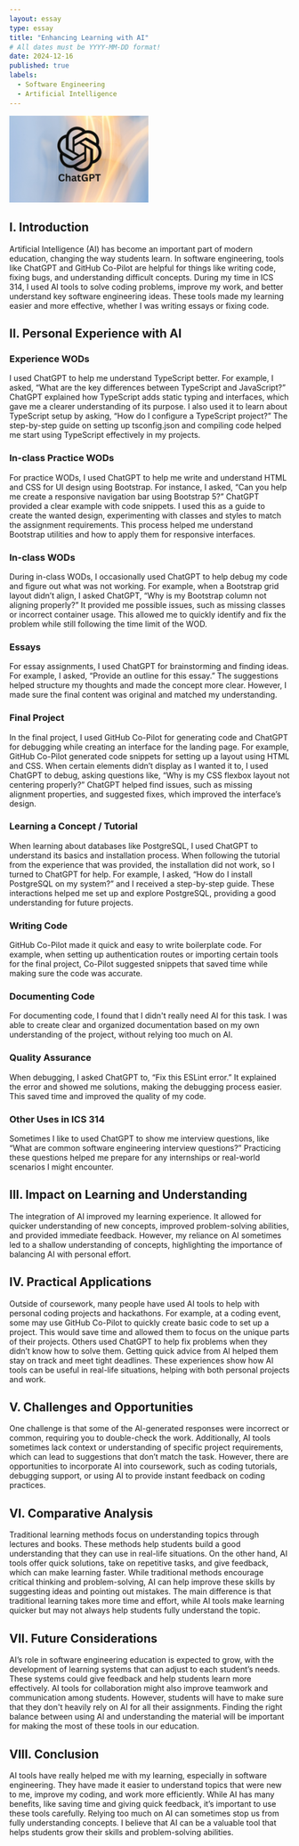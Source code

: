 ```yaml
---
layout: essay
type: essay
title: "Enhancing Learning with AI"
# All dates must be YYYY-MM-DD format!
date: 2024-12-16
published: true
labels:
  - Software Engineering
  - Artificial Intelligence
---
```


<img width="250px" class="rounded float-start pe-4" src="../img/chatgpt.webp">

## I. Introduction

Artificial Intelligence (AI) has become an important part of modern education, changing the way students learn. In software engineering, tools like ChatGPT and GitHub Co-Pilot are helpful for things like writing code, fixing bugs, and understanding difficult concepts. During my time in ICS 314, I used AI tools to solve coding problems, improve my work, and better understand key software engineering ideas. These tools made my learning easier and more effective, whether I was writing essays or fixing code.

## II. Personal Experience with AI

### Experience WODs

I used ChatGPT to help me understand TypeScript better. For example, I asked, “What are the key differences between TypeScript and JavaScript?” ChatGPT explained how TypeScript adds static typing and interfaces, which gave me a clearer understanding of its purpose. I also used it to learn about TypeScript setup by asking, “How do I configure a TypeScript project?” The step-by-step guide on setting up tsconfig.json and compiling code helped me start using TypeScript effectively in my projects.

### In-class Practice WODs

For practice WODs, I used ChatGPT to help me write and understand HTML and CSS for UI design using Bootstrap. For instance, I asked, “Can you help me create a responsive navigation bar using Bootstrap 5?” ChatGPT provided a clear example with code snippets. I used this as a guide to create the wanted design, experimenting with classes and styles to match the assignment requirements. This process helped me understand Bootstrap utilities and how to apply them for responsive interfaces.

### In-class WODs

During in-class WODs, I occasionally used ChatGPT to help debug my code and figure out what was not working. For example, when a Bootstrap grid layout didn’t align, I asked ChatGPT, “Why is my Bootstrap column not aligning properly?” It provided me possible issues, such as missing classes or incorrect container usage. This allowed me to quickly identify and fix the problem while still following the time limit of the WOD.

### Essays

For essay assignments, I used ChatGPT for brainstorming and finding ideas. For example, I asked, “Provide an outline for this essay.” The suggestions helped structure my thoughts and made the concept more clear. However, I made sure the final content was original and matched my understanding.

### Final Project

In the final project, I used GitHub Co-Pilot for generating code and ChatGPT for debugging while creating an interface for the landing page. For example, GitHub Co-Pilot generated code snippets for setting up a layout using HTML and CSS. When certain elements didn’t display as I wanted it to, I used ChatGPT to debug, asking questions like, “Why is my CSS flexbox layout not centering properly?” ChatGPT helped find issues, such as missing alignment properties, and suggested fixes, which improved the interface’s design.

### Learning a Concept / Tutorial

When learning about databases like PostgreSQL, I used ChatGPT to understand its basics and installation process. When following the tutorial from the experience that was provided, the installation did not work, so I turned to ChatGPT for help. For example, I asked, “How do I install PostgreSQL on my system?” and I received a step-by-step guide. These interactions helped me set up and explore PostgreSQL, providing a good understanding for future projects.

### Writing Code

GitHub Co-Pilot made it quick and easy to write boilerplate code. For example, when setting up authentication routes or importing certain tools for the final project, Co-Pilot suggested snippets that saved time while making sure the code was accurate.

### Documenting Code

For documenting code, I found that I didn't really need AI for this task. I was able to create clear and organized documentation based on my own understanding of the project, without relying too much on AI.

### Quality Assurance 

When debugging, I asked ChatGPT to, “Fix this ESLint error.” It explained the error and showed me solutions, making the debugging process easier. This saved time and improved the quality of my code.

### Other Uses in ICS 314 

Sometimes I like to used ChatGPT to show me interview questions, like “What are common software engineering interview questions?” Practicing these questions helped me prepare for any internships or real-world scenarios I might encounter.

## III. Impact on Learning and Understanding 

The integration of AI improved my learning experience. It allowed for quicker understanding of new concepts, improved problem-solving abilities, and provided immediate feedback. However, my reliance on AI sometimes led to a shallow understanding of concepts, highlighting the importance of balancing AI with personal effort.

 ## IV. Practical Applications 
 
Outside of coursework, many people have used AI tools to help with personal coding projects and hackathons. For example, at a coding event, some may use GitHub Co-Pilot to quickly create basic code to set up a project. This would save time and allowed them to focus on the unique parts of their projects. Others used ChatGPT to help fix problems when they didn’t know how to solve them. Getting quick advice from AI helped them stay on track and meet tight deadlines. These experiences show how AI tools can be useful in real-life situations, helping with both personal projects and work.

## V. Challenges and Opportunities 

One challenge is that some of the AI-generated responses were incorrect or common, requiring you to double-check the work. Additionally, AI tools sometimes lack context or understanding of specific project requirements, which can lead to suggestions that don’t match the task. However, there are opportunities to incorporate AI into coursework, such as coding tutorials, debugging support, or using AI to provide instant feedback on coding practices.

## VI. Comparative Analysis 

Traditional learning methods focus on understanding topics through lectures and books. These methods help students build a good understanding that they can use in real-life situations. On the other hand, AI tools offer quick solutions, take on repetitive tasks, and give feedback, which can make learning faster. While traditional methods encourage critical thinking and problem-solving, AI can help improve these skills by suggesting ideas and pointing out mistakes. The main difference is that traditional learning takes more time and effort, while AI tools make learning quicker but may not always help students fully understand the topic.

## VII. Future Considerations 

AI’s role in software engineering education is expected to grow, with the development of learning systems that can adjust to each student’s needs. These systems could give feedback and help students learn more effectively. AI tools for collaboration might also improve teamwork and communication among students. However, students will have to make sure that they don't heavily rely on AI for all their assignments. Finding the right balance between using AI and understanding the material will be important for making the most of these tools in our education.

## VIII. Conclusion 

AI tools have really helped me with my learning, especially in software engineering. They have made it easier to understand topics that were new to me, improve my coding, and work more efficiently. While AI has many benefits, like saving time and giving quick feedback, it’s important to use these tools carefully. Relying too much on AI can sometimes stop us from fully understanding concepts. I believe that AI can be a valuable tool that helps students grow their skills and problem-solving abilities.
